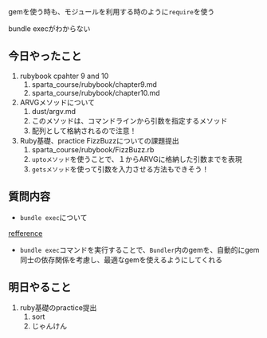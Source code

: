 gemを使う時も、モジュールを利用する時のように`require`を使う

bundle execがわからない

## 今日やったこと

1. rubybook cpahter 9 and 10
   1. sparta_course/rubybook/chapter9.md
   2. sparta_course/rubybook/chapter10.md
2. ARVGメソッドについて
   1. dust/argv.md
   2. このメソッドは、コマンドラインから引数を指定するメソッド
   3. 配列として格納されるので注意！
3. Ruby基礎、practice FizzBuzzについての課題提出
   1. sparta_course/rubybook/FizzBuzz.rb
   2. `uptoメソッド`を使うことで、１からARVGに格納した引数までを表現
   3. `getsメソッド`を使って引数を入力させる方法もできそう！

## 質問内容

- `bundle exec`について

[refference](https://qiita.com/diskkid/items/0d000a42df04c561ca0f)

- `bundle exec`コマンドを実行することで、`Bundler`内のgemを、自動的にgem同士の依存関係を考慮し、最適なgemを使えるようにしてくれる

## 明日やること
1. ruby基礎のpractice提出
   1. sort
   2. じゃんけん
